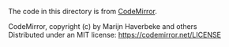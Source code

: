 The code in this directory is from [CodeMirror](https://codemirror.net/).

CodeMirror, copyright (c) by Marijn Haverbeke and others<br/>
Distributed under an MIT license: https://codemirror.net/LICENSE
